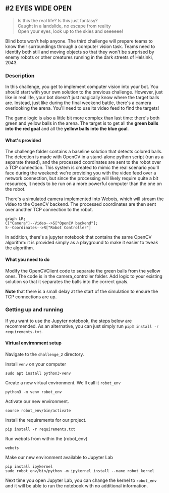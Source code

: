 ## #2 EYES WIDE OPEN

> Is this the real life? Is this just fantasy?  
> Caught in a landslide, no escape from reality  
> Open your eyes, look up to the skies and seeeeee!

Blind bots won’t help anyone.
The third challenge will prepare teams to know their surroundings through a computer vision task.
Teams need to identify both still and moving objects so that they won't be surprised
by enemy robots or other creatures running in the dark streets of Helsinki, 2043.

### Description

In this challenge, you get to implement computer vision into your bot.
You should start with your own solution to the previous challenge.
However, just like in real life, your bot doesn't just magically know where the target balls are.
Instead, just like during the final weekend battle, there's a camera overlooking the arena.
You'll need to use its video feed to find the targets!

The game logic is also a little bit more complex than last time: there's both green and yellow balls in the arena.
The target is to get all the **green balls into the red goal** and all the **yellow balls into the blue goal**.

#### What's provided

The challenge folder contains a baseline solution that detects colored balls.
The detection is made with OpenCV in a stand-alone python script (run as a separate thread), and the
processed coordinates are sent to the robot over a TCP connection.
This system is created to mimic the real scenario you'll face during the weekend:
we're providing you with the video feed over a network connection, but since the
processing will likely require quite a bit resources, it needs to be run on a more
powerful computer than the one on the robot.

There's a simulated camera implemented into Webots, which will stream the
video to the OpenCV backend.
The processed coordinates are then sent over another TCP connection to the robot.

```mermaid
graph LR;
C["Camera"]--Video-->S["OpenCV backend"];
S--Coordinates-->R["Robot Controller"]
```

In addition, there's a jupyter notebook that contains the same OpenCV algorithm:
it is provided simply as a playground to make it easier to tweak the algorithm.

#### What you need to do

Modify the OpenCVClient code to separate the green balls from the yellow ones. The code is in the camera_controller folder.
Add logic to your existing solution so that it separates the balls into the correct goals.

**Note** that there is a small delay at the start of the simulation to ensure the TCP connections are up.

### Getting up and running

If you want to use the Jupyter notebook, the steps below are recommended.
As an alternative, you can just simply run `pip3 install -r requirements.txt`.

#### Virtual environment setup
Navigate to the `challenge_2` directory.

Install `venv` on your computer

    sudo apt install python3-venv

Create a new virtual environment. We'll call it `robot_env`

    python3 -m venv robot_env

Activate our new environment.

    source robot_env/bin/activate

Install the requirements for our project.

    pip install -r requirements.txt

Run webots from within the (robot_env)

    webots

Make our new environment available to Jupyter Lab

    pip install ipykernel
    sudo robot_env/bin/python -m ipykernel install --name robot_kernel

Next time you open Jupyter Lab, you can change the kernel to `robot_env` and 
it will be able to run the notebook with no additional information.



